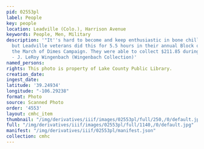 ```yaml
---
pid: 02553pl
label: People
key: people
location: Leadville (Colo.), Harrison Avenue
keywords: People, Men, Military
description: '"It''s hard to become and keep enthusiastic in bone chilling weather
  but Leadville veterans did this for 5.5 hours in their annual Block of Dimes for
  the March of Dimes Campaign. They were able to collect $211.85 during this time."
  - J. LeRoy Wingenbach (Wingenbach Collection)'
named_persons: 
rights: This photo is property of Lake County Public Library.
creation_date: 
ingest_date: 
latitude: '39.24934'
longitude: "-106.29238"
format: Photo
source: Scanned Photo
order: '4553'
layout: cmhc_item
thumbnail: "/img/derivatives/iiif/images/02553pl/full/250,/0/default.jpg"
full: "/img/derivatives/iiif/images/02553pl/full/1140,/0/default.jpg"
manifest: "/img/derivatives/iiif/02553pl/manifest.json"
collection: cmhc
---
```

